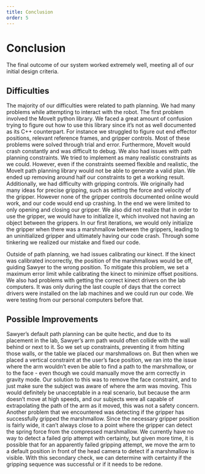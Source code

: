 ```yaml
---
title: Conclusion
order: 5
---
```


# Conclusion

<!-- ## Discuss your results. How well did your finished solution meet your design criteria? -->
The final outcome of our system worked extremely well, meeting all of our initial design criteria.

<!-- ## Did you encounter any particular difficulties? -->
## Difficulties
The majority of our difficulties were related to path planning. We had many problems while attempting to interact with the robot. The first problem involved the MoveIt python library. We faced a great amount of confusion trying to figure out how to use this library since it’s not as well documented as its C++ counterpart. For instance we struggled to figure out end effector positions, relevant reference frames, and gripper controls. Most of these problems were solved through trial and error. Furthermore, MoveIt would crash constantly and was difficult to debug. We also had issues with path planning constraints. We tried to implement as many realistic constraints as we could. However, even if the constraints seemed flexible and realistic, the MoveIt path planning library would not be able to generate a valid plan. We ended up removing around half our constraints to get a working result. Additionally, we had difficulty with gripping controls. We originally had many ideas for precise gripping, such as setting the force and velocity of the gripper. However none of the gripper controls documented online would work, and our code would end up crashing. In the end we were limited to only opening and closing our gripper. We also did not realize that in order to use the gripper, we would have to initialize it, which involved not having an object between the grippers. In our first iterations, we would only initialize the gripper when there was a marshmallow between the grippers, leading to an uninitialized gripper and ultimately having our code crash. Through some tinkering we realized our mistake and fixed our code.

Outside of path planning, we had issues calibrating our kinect. If the kinect was calibrated incorrectly, the position of the marshmallows would be off, guiding Sawyer to the wrong position. To mitigate this problem, we set a maximum error limit while calibrating the kinect to minimize offset positions. We also had problems with getting the correct kinect drivers on the lab computers. It was only during the last couple of days that the correct drivers were installed on the lab machines and we could run our code. We were testing from our personal computers before that.

<!-- ## Does your solution have any flaws or hacks? What improvements would you make if you had additional time? -->
## Possible Improvements

Sawyer’s default path planning can be quite hectic, and due to its placement in the lab, Sawyer’s arm path would often collide with the wall behind or next to it. So we set up constraints, preventing it from hitting those walls, or the table we placed our marshmallows on. But then when we placed a vertical constraint at the user’s face position, we ran into the issue where the arm wouldn’t even be able to find a path to the marshmallow, or to the face - even though we could manually move the arm correctly in gravity mode. Our solution to this was to remove the face constraint, and to just make sure the subject was aware of where the arm was moving. This would definitely be unacceptable in a real scenario, but because the arm doesn’t move at high speeds, and our subjects were all capable of extrapolating the path of the arm as it moved, this was not a safety concern.
Another problem that we encountered was detecting if the gripper has successfully gripped the marshmallow. Since the necessary gripper position is fairly wide, it can’t always close to a point where the gripper can detect the spring force from the compressed marshmallow. We currently have no way to detect a failed grip attempt with certainty, but given more time, it is possible that for an apparently failed gripping attempt, we move the arm to a default position in front of the head camera to detect if a marshmallow is visible. With this secondary check, we can determine with certainty if the gripping sequence was successful or if it needs to be redone.

